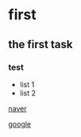 # first
## the first task
### test
- list 1
- list 2

[naver](https://www.naver.com/)

[google](https://www.google.com/)
